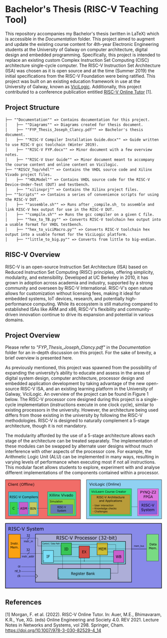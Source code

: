 # Bachelor's Thesis (RISC-V Teaching Tool)

This repository accompanies my Bachelor's thesis (written in LaTeX) which is accessible in the _Documentation_ folder. This project aimed to augment and update the existing course content for 4th-year Electronic Engineering students at the University of Galway on computer architecture, digital design and embedded programming. Specifically, this project is intended to replace an existing custom Complex Instruction Set Computing (CISC) architecture single-cycle computer. The RISC-V Instruction Set Architecture (ISA) was chosen as it is open source and at the time (Summer 2019) the initial specifications from the RISC-V Foundation were being ratified. This project was built on an existing education framework in use at the University of Galway, known as [ViciLogic](https://ieeexplore.ieee.org/document/7058191). Additionally, this project contributed to a conference publication entitled [RISC-V Online Tutor](http://dx.doi.org/10.1007/978-3-030-82529-4_14) [1].

## Project Structure

```
├── ""Documentation"" => Contains documentation for this project.  
│    ├── ""Diagrams"" => Diagrams created for thesis document.  
│    ├── ""FYP_Thesis_Joseph_Clancy.pdf"" => Bachelor's thesis document.  
│    ├── ""RISC-V Compiler Installation Guide.docx"" => Guide written to use RISC-V gcc toolchain (Winter 2019).  
│    ├── ""RISC-V FYP.docx"" => Minor document with a few overview notes.  
│    ├── ""RISC-V User Guide"" => Minor document meant to accompany the course content and online content on Vicilogic.  
├── ""RISCV_Top/vhdl"" => Contains the VHDL source code and Xilinx Vivado project files.  
│    ├── ""HDLModel"" => Contains VHDL source code for the RISC-V Device-Under-Test (DUT) and testbench.  
│    ├── ""xilinxprj"" => Contains the Xilinx project files.  
├── ""Scripts"" => Contains a series of convenience scripts for using the RISC-V DUT.  
│    ├── ""assemble.sh"" => Runs after _compile.sh_ to assemble and link RISC-V hex output for use in the RISC-V DUT.  
│    ├── ""compile.sh"" => Runs the gcc compiler on a given C file.  
│    ├── ""hex_to_TB.py"" => Converts RISC-V toolchain hex output into a usable format for VHDL testbench.  
│    ├── ""hex_to_viciMacro.py"" => Converts RISC-V toolchain hex output into a usable format for the ViciLogic platform.  
│    ├── ""little_to_big.py"" => Converts from little to big-endian.  
```

## RISC-V Overview

RISC-V is an open-source Instruction Set Architecture (ISA) based on Reduced Instruction Set Computing (RISC) principles, offering simplicity, modularity, and extensibility. Developed at UC Berkeley in 2010, it has grown in adoption across academia and industry, supported by a strong community and overseen by RISC-V International. RISC-V's open nature allows for customization without licensing fees, making it ideal for embedded systems, IoT devices, research, and potentially high-performance computing. While its ecosystem is still maturing compared to established ISAs like ARM and x86, RISC-V's flexibility and community-driven innovation continue to drive its expansion and potential in various domains.

## Project Overview

Please refer to _"FYP_Thesis_Joseph_Clancy.pdf"_ in the _Documentation_ folder for an in-depth discussion on this project. For the sake of brevity, a brief overview is presented here.

As previously mentioned, this project was spawned from the possibility of expanding the university’s ability to educate and assess in the areas of digital system design, computer architecture, processor design
and embedded application development by taking advantage of the new open-source RISC-V ISA, and an existing learning platform in the University of Galway, ViciLogic. An overview of the project can be found in Figure 1 below. The RISC-V processor core designed during this project is a single-cycle implementation (instructions execute in one clock cycle), similar to existing processors in the university. However, the architecture being used differs from those existing in the university by following the RISC-V methodologies. RISC-V is designed to naturally complement a 5-stage architecture, though it is not mandatory.

The modularity afforded by the use of a 5-stage architecture allows each stage of the architecture can be treated separately. The implementation of these modules can be swapped by alternate user designs without much interference with other aspects of the processor core. For example, the Arithmetic Logic Unit (ALU) can be implemented in many ways, resulting in varying levels of performance when executing most if not all instructions. This modular facet allows students to explore, experiment with and analyse different implementations of the components contained within a processor.

![Figure 1 - Bachelor's Thesis Project Overview](/Documentation/Diagrams/FYP_Context.png)

## References
[1] Morgan, F. et al. (2022). RISC-V Online Tutor. In: Auer, M.E., Bhimavaram, K.R., Yue, XG. (eds) Online Engineering and Society 4.0. REV 2021. Lecture Notes in Networks and Systems, vol 298. Springer, Cham. https://doi.org/10.1007/978-3-030-82529-4_14
